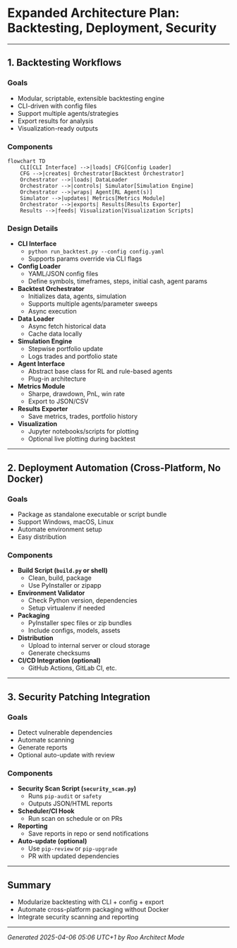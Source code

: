 # Expanded Architecture Plan: Backtesting, Deployment, Security

---

## 1. Backtesting Workflows

### Goals
- Modular, scriptable, extensible backtesting engine
- CLI-driven with config files
- Support multiple agents/strategies
- Export results for analysis
- Visualization-ready outputs

### Components

```mermaid
flowchart TD
    CLI[CLI Interface] -->|loads| CFG[Config Loader]
    CFG -->|creates| Orchestrator[Backtest Orchestrator]
    Orchestrator -->|loads| DataLoader
    Orchestrator -->|controls| Simulator[Simulation Engine]
    Orchestrator -->|wraps| Agent[RL Agent(s)]
    Simulator -->|updates| Metrics[Metrics Module]
    Orchestrator -->|exports| Results[Results Exporter]
    Results -->|feeds| Visualization[Visualization Scripts]
```

### Design Details

- **CLI Interface**
  - `python run_backtest.py --config config.yaml`
  - Supports params override via CLI flags
- **Config Loader**
  - YAML/JSON config files
  - Define symbols, timeframes, steps, initial cash, agent params
- **Backtest Orchestrator**
  - Initializes data, agents, simulation
  - Supports multiple agents/parameter sweeps
  - Async execution
- **Data Loader**
  - Async fetch historical data
  - Cache data locally
- **Simulation Engine**
  - Stepwise portfolio update
  - Logs trades and portfolio state
- **Agent Interface**
  - Abstract base class for RL and rule-based agents
  - Plug-in architecture
- **Metrics Module**
  - Sharpe, drawdown, PnL, win rate
  - Export to JSON/CSV
- **Results Exporter**
  - Save metrics, trades, portfolio history
- **Visualization**
  - Jupyter notebooks/scripts for plotting
  - Optional live plotting during backtest

---

## 2. Deployment Automation (Cross-Platform, No Docker)

### Goals
- Package as standalone executable or script bundle
- Support Windows, macOS, Linux
- Automate environment setup
- Easy distribution

### Components

- **Build Script (`build.py` or shell)**
  - Clean, build, package
  - Use PyInstaller or zipapp
- **Environment Validator**
  - Check Python version, dependencies
  - Setup virtualenv if needed
- **Packaging**
  - PyInstaller spec files or zip bundles
  - Include configs, models, assets
- **Distribution**
  - Upload to internal server or cloud storage
  - Generate checksums
- **CI/CD Integration (optional)**
  - GitHub Actions, GitLab CI, etc.

---

## 3. Security Patching Integration

### Goals
- Detect vulnerable dependencies
- Automate scanning
- Generate reports
- Optional auto-update with review

### Components

- **Security Scan Script (`security_scan.py`)**
  - Runs `pip-audit` or `safety`
  - Outputs JSON/HTML reports
- **Scheduler/CI Hook**
  - Run scan on schedule or on PRs
- **Reporting**
  - Save reports in repo or send notifications
- **Auto-update (optional)**
  - Use `pip-review` or `pip-upgrade`
  - PR with updated dependencies

---

## Summary

- Modularize backtesting with CLI + config + export
- Automate cross-platform packaging without Docker
- Integrate security scanning and reporting

---

*Generated 2025-04-06 05:06 UTC+1 by Roo Architect Mode*